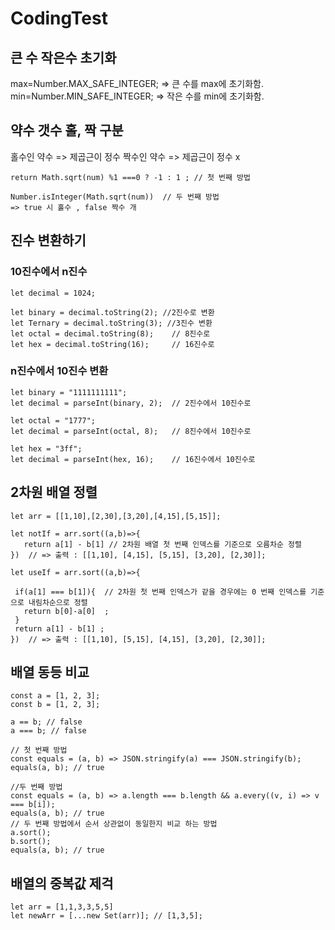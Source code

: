 # CodingTest
## 큰 수 작은수 초기화
max=Number.MAX_SAFE_INTEGER; => 큰 수를 max에 초기화함. 
min=Number.MIN_SAFE_INTEGER; => 작은 수를 min에 초기화함. 

## 약수 갯수 홀, 짝 구분
 홀수인 약수 => 제곱근이 정수 
 짝수인 약수 => 제곱근이 정수 x
 ```
return Math.sqrt(num) %1 ===0 ? -1 : 1 ; // 첫 번째 방법  
 ```
 ```
Number.isInteger(Math.sqrt(num))  // 두 번째 방법 
=> true 시 홀수 , false 짝수 개 
 ```

 ## 진수 변환하기
 ### 10진수에서 n진수
 ```
let decimal = 1024; 

let binary = decimal.toString(2); //2진수로 변환
let Ternary = decimal.toString(3); //3진수 변환
let octal = decimal.toString(8);	// 8진수로
let hex = decimal.toString(16);		// 16진수로
 ```

 ### n진수에서 10진수 변환
 ```
let binary = "1111111111";
let decimal = parseInt(binary, 2);	// 2진수에서 10진수로

let octal = "1777";
let decimal = parseInt(octal, 8);	// 8진수에서 10진수로

let hex = "3ff";
let decimal = parseInt(hex, 16);	// 16진수에서 10진수로
 ```


 ## 2차원 배열 정렬
 ```
 let arr = [[1,10],[2,30],[3,20],[4,15],[5,15]];
 
 let notIf = arr.sort((a,b)=>{
    return a[1] - b[1] // 2차원 배열 첫 번째 인덱스를 기준으로 오름차순 정렬 
 })  // => 출력 : [[1,10], [4,15], [5,15], [3,20], [2,30]];

 let useIf = arr.sort((a,b)=>{

  if(a[1] === b[1]){  // 2차원 첫 번째 인덱스가 같을 경우에는 0 번째 인덱스를 기준으로 내림차순으로 정렬
    return b[0]-a[0]  ;
  }
  return a[1] - b[1] ;
 })  // => 출력 : [[1,10], [5,15], [4,15], [3,20], [2,30]];
 ```

 ## 배열 동등 비교
 ```
const a = [1, 2, 3];
const b = [1, 2, 3];

a == b; // false
a === b; // false

// 첫 번째 방법
const equals = (a, b) => JSON.stringify(a) === JSON.stringify(b);
 equals(a, b); // true

 //두 번째 방법
 const equals = (a, b) => a.length === b.length && a.every((v, i) => v === b[i]); 
equals(a, b); // true
// 두 번째 방법에서 순서 상관없이 동일한지 비교 하는 방법
a.sort();
b.sort();
equals(a, b); // true
 ```

 ## 배열의 중복값 제걱
 ```
 let arr = [1,1,3,3,5,5] 
 let newArr = [...new Set(arr)]; // [1,3,5];
 ```